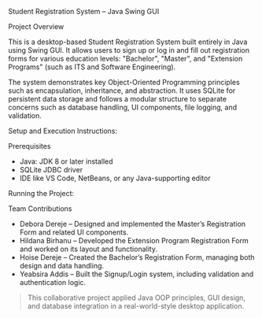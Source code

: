 Student Registration System – Java Swing GUI

Project Overview

This is a desktop-based Student Registration System built entirely in Java using Swing GUI. It allows users to sign up or log in and fill out registration forms for various education levels: "Bachelor", "Master", and "Extension Programs" (such as ITS and Software Engineering).

The system demonstrates key Object-Oriented Programming principles such as encapsulation, inheritance, and abstraction. It uses SQLite for persistent data storage and follows a modular structure to separate concerns such as database handling, UI components, file logging, and validation.

Setup and Execution Instructions:

Prerequisites
- Java: JDK 8 or later installed
- SQLite JDBC driver 
- IDE like VS Code, NetBeans, or any Java-supporting editor

Running the Project:


Team Contributions

- Debora Dereje – Designed and implemented the Master’s Registration Form and related UI components.
- Hildana Birhanu – Developed the Extension Program Registration Form and worked on its layout and functionality.
- Hoise Dereje – Created the Bachelor’s Registration Form, managing both design and data handling.
- Yeabsira Addis – Built the Signup/Login system, including validation and authentication logic.

> This collaborative project applied Java OOP principles, GUI design, and database integration in a real-world-style desktop application.
